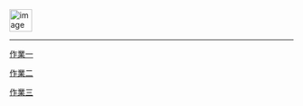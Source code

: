 <img height="40" alt="image" src="https://github.com/bb-uraaka/y-1121-swiftui/assets/149889073/6c4f7e4b-949b-496b-aab8-0952a62af84e">

---

[作業一](hw1.md)

[作業二](hw2.md)

[作業三](hw3.md)
